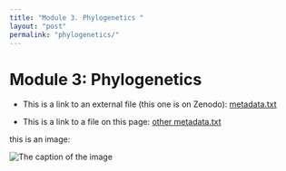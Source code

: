 ```yaml
---
title: "Module 3. Phylogenetics "
layout: "post" 
permalink: "phylogenetics/"
---
```


# Module 3: Phylogenetics 

- This is a link to an external file (this one is on Zenodo): [metadata.txt](https://zenodo.org/record/8232301/files/metadata.txt?download=1) 

- This is a link to a file on this page: [other metadata.txt]({{site.baseurl}}/data/4_phylogenetics/metadata.txt)

this is an image:

![The caption of the image]({{site.baseurl}}/images/Icon-SummerSchool-150x150.png)
